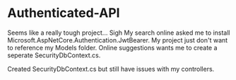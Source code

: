 # Authenticated-API
Seems like a really tough project... Sigh
My search online asked me to install Microsoft.AspNetCore.Authentication.JwtBearer. 
My project just don't want to reference my Models folder. Online suggestions wants me to create a seperate SecurityDbContext.cs.

Created SecurityDbContext.cs but still have issues with my controllers.